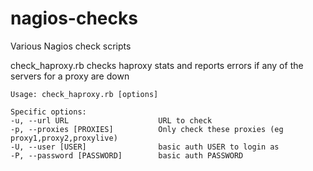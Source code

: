 nagios-checks
=============

Various Nagios check scripts

check_haproxy.rb checks haproxy stats and reports errors if any of the servers for a proxy are down

    Usage: check_haproxy.rb [options]

    Specific options:
    -u, --url URL                    URL to check
    -p, --proxies [PROXIES]          Only check these proxies (eg proxy1,proxy2,proxylive)
    -U, --user [USER]                basic auth USER to login as
    -P, --password [PASSWORD]        basic auth PASSWORD
